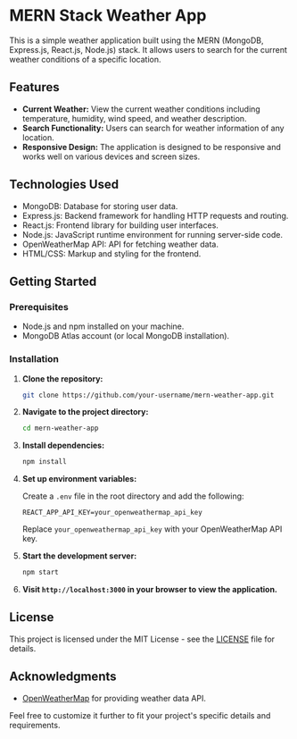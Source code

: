 # MERN Stack Weather App

This is a simple weather application built using the MERN (MongoDB, Express.js, React.js, Node.js) stack. It allows users to search for the current weather conditions of a specific location.

## Features

- **Current Weather:** View the current weather conditions including temperature, humidity, wind speed, and weather description.
- **Search Functionality:** Users can search for weather information of any location.
- **Responsive Design:** The application is designed to be responsive and works well on various devices and screen sizes.

## Technologies Used

- MongoDB: Database for storing user data.
- Express.js: Backend framework for handling HTTP requests and routing.
- React.js: Frontend library for building user interfaces.
- Node.js: JavaScript runtime environment for running server-side code.
- OpenWeatherMap API: API for fetching weather data.
- HTML/CSS: Markup and styling for the frontend.

## Getting Started

### Prerequisites

- Node.js and npm installed on your machine.
- MongoDB Atlas account (or local MongoDB installation).

### Installation

1. **Clone the repository:**

   ```bash
   git clone https://github.com/your-username/mern-weather-app.git
   ```

2. **Navigate to the project directory:**

   ```bash
   cd mern-weather-app
   ```

3. **Install dependencies:**

   ```bash
   npm install
   ```

4. **Set up environment variables:**

   Create a `.env` file in the root directory and add the following:

   ```plaintext
   REACT_APP_API_KEY=your_openweathermap_api_key
   ```

   Replace `your_openweathermap_api_key` with your OpenWeatherMap API key.

5. **Start the development server:**

   ```bash
   npm start
   ```

6. **Visit `http://localhost:3000` in your browser to view the application.**

## License

This project is licensed under the MIT License - see the [LICENSE](LICENSE) file for details.

## Acknowledgments

- [OpenWeatherMap](https://openweathermap.org/) for providing weather data API.

Feel free to customize it further to fit your project's specific details and requirements.
